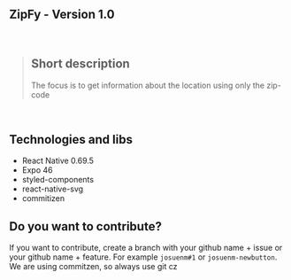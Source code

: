 ## ZipFy - Version 1.0

<br />
<blockquote>
 <h2>Short description</h2>
 <p>The focus is to get information about the location using only the zip-code</p>
</blockquote>
<br />

## Technologies and libs

- React Native 0.69.5
- Expo 46
- styled-components
- react-native-svg
- commitizen

## Do you want to contribute?

If you want to contribute, create a branch with your github name + issue or your github name + feature. For example `josuenm#1` or `josuenm-newbutton`. We are using commitzen, so always use git cz
